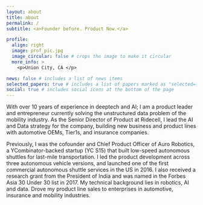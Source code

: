 ```yaml
---
layout: about
title: about
permalink: /
subtitle: <a>Founder before. Product Now.</a>

profile:
  align: right
  image: prof_pic.jpg
  image_circular: false # crops the image to make it circular
  more_info: >
    <p>Union City, CA </p>

news: false # includes a list of news items
selected_papers: true # includes a list of papers marked as "selected={true}"
social: true # includes social icons at the bottom of the page
---
```


With over 10 years of experience in deeptech and AI; I am a product leader and entrepreneur currently solving the unstructured data problem of the mobility industry. As the Senior Director of Product at Ridecell, I lead the AI and Data strategy for the company, building new business and product lines with automotive OEMs, Tier1s, and insurance companies.

Previously, I was the cofounder and Chief Product Officer of Auro Robotics, a YCombinator-backed startup (YC S15) that built low-speed autonomous shuttles for last-mile transportation. I led the product development across three autonomous vehicle versions, and launched one of the first commercial autonomous shuttle services in the US in 2016. I also received a research grant from the President of India and was named in the Forbes Asia 30 Under 30 list in 2017. My technical background lies in robotics, AI and data. Drove my product line sales to enterprises in automotive, insurance and mobility industries.
